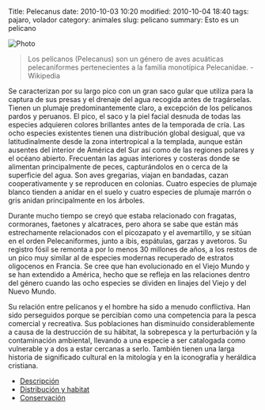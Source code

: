 Title: Pelecanus
date: 2010-10-03 10:20
modified: 2010-10-04 18:40
tags: pajaro, volador
category: animales
slug: pelicano
summary: Esto es un pelicano

![Photo]({attach}/images/pelicano.jpg)
>Los pelícanos (Pelecanus) son un género de aves acuáticas pelecaniformes pertenecientes a la familia monotípica Pelecanidae. - Wikipedia

Se caracterizan por su largo pico con un gran saco gular que utiliza para la captura de sus presas y el drenaje del agua recogida antes de tragárselas. Tienen un plumaje predominantemente claro, a excepción de los pelícanos pardos y peruanos. El pico, el saco y la piel facial desnuda de todas las especies adquieren colores brillantes antes de la temporada de cría. Las ocho especies existentes tienen una distribución global desigual, que va latitudinalmente desde la zona intertropical a la templada, aunque están ausentes del interior de América del Sur así como de las regiones polares y el océano abierto. Frecuentan las aguas interiores y costeras donde se alimentan principalmente de peces, capturándolos en o cerca de la superficie del agua. Son aves gregarias, viajan en bandadas, cazan cooperativamente y se reproducen en colonias. Cuatro especies de plumaje blanco tienden a anidar en el suelo y cuatro especies de plumaje marrón o gris anidan principalmente en los árboles.

Durante mucho tiempo se creyó que estaba relacionado con fragatas, cormoranes, faetones y alcatraces, pero ahora se sabe que están más estrechamente relacionados con el picozapato y el avemartillo, y se sitúan en el orden Pelecaniformes, junto a ibis, espátulas, garzas y avetoros. Su registro fósil se remonta a por lo menos 30 millones de años, a los restos de un pico muy similar al de especies modernas recuperado de estratos oligocenos en Francia. Se cree que han evolucionado en el Viejo Mundo y se han extendido a América, hecho que se refleja en las relaciones dentro del género cuando las ocho especies se dividen en linajes del Viejo y del Nuevo Mundo.

Su relación entre pelícanos y el hombre ha sido a menudo conflictiva. Han sido perseguidos porque se percibían como una competencia para la pesca comercial y recreativa. Sus poblaciones han disminuido considerablemente a causa de la destrucción de su hábitat, la sobrepesca y la perturbación y la contaminación ambiental, llevando a una especie a ser catalogada como vulnerable y a dos a estar cercanas a serlo. También tienen una larga historia de significado cultural en la mitología y en la iconografía y heráldica cristiana. 

* [Descripción]({filename}article1.md)
* [Distribución y habitat]({filename}article2.md)
* [Conservación]({filename}article3.md)